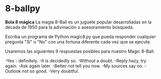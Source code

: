 # 8-ballpy

**Bola 8 mágica**
La magia 8-Ball es un juguete popular desarrolladas en la década de 1950 para la adivinación o asesoramiento búsqueda.

Escriba un programa de Python magic8.py que pueda responder cualquier pregunta "Sí" o "No" con una fortuna diferente cada vez que se ejecute.

Usaremos las siguientes 9 respuestas posibles para nuestro Magic 8-Ball:

-Yes - definitely.
-It is decidedly so.
-Without a doubt.
-Reply hazy, try again.
-Ask again later.
-Better not tell you now.
-My sources say no.
-Outlook not so good.
-Very doubtful.
